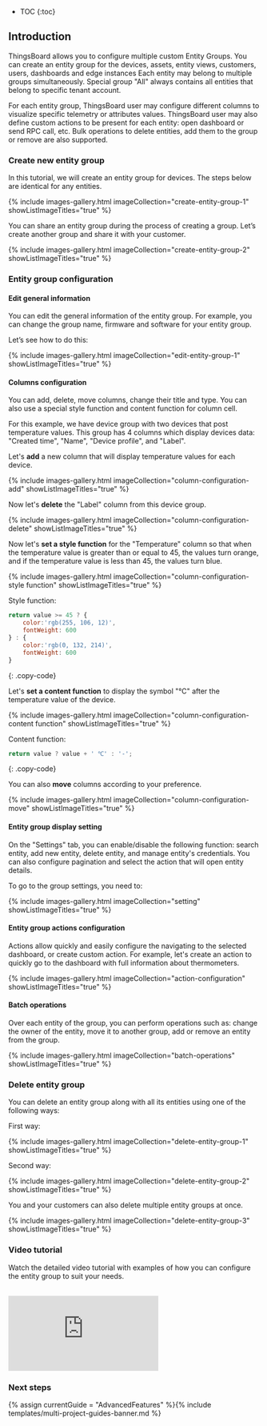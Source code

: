 * TOC
{:toc}

## Introduction

ThingsBoard allows you to configure multiple custom Entity Groups.
You can create an entity group for the devices, assets, entity views, customers, users, dashboards and edge instances
Each entity may belong to multiple groups simultaneously.
Special group "All" always contains all entities that belong to specific tenant account.

For each entity group, ThingsBoard user may configure different columns to visualize specific telemetry or attributes values.
ThingsBoard user may also define custom actions to be present for each entity: open dashboard or send RPC call, etc.
Bulk operations to delete entities, add them to the group or remove are also supported.

### Create new entity group

In this tutorial, we will create an entity group for devices.
The steps below are identical for any entities.

{% include images-gallery.html imageCollection="create-entity-group-1" showListImageTitles="true" %}

You can share an entity group during the process of creating a group. Let’s create another group and share it with your customer.

{% include images-gallery.html imageCollection="create-entity-group-2" showListImageTitles="true" %}

### Entity group configuration

#### Edit general information

You can edit the general information of the entity group. For example, you can change the group name, firmware and software for your entity group.

Let’s see how to do this:

{% include images-gallery.html imageCollection="edit-entity-group-1" showListImageTitles="true" %}

#### Columns configuration

You can add, delete, move columns, change their title and type.
You can also use a special style function and content function for column cell.

For this example, we have device group with two devices that post temperature values.
This group has 4 columns which display devices data: "Created time", "Name", "Device profile", and "Label". 

Let's **add** a new column that will display temperature values for each device.

{% include images-gallery.html imageCollection="column-configuration-add" showListImageTitles="true" %}

Now let's **delete** the "Label" column from this device group.

{% include images-gallery.html imageCollection="column-configuration-delete" showListImageTitles="true" %}

Now let's **set a style function** for the "Temperature" column so that when the temperature value is greater than or equal to 45, the values turn orange, and if the temperature value is less than 45, the values turn blue.

{% include images-gallery.html imageCollection="column-configuration-style function" showListImageTitles="true" %}

Style function:

```javascript
return value >= 45 ? {
    color:'rgb(255, 106, 12)',
    fontWeight: 600
} : {
    color:'rgb(0, 132, 214)',
    fontWeight: 600
}
```
{: .copy-code}

Let's **set a content function** to display the symbol "℃" after the temperature value of the device.

{% include images-gallery.html imageCollection="column-configuration-content function" showListImageTitles="true" %}

Content function:

```javascript
return value ? value + ' ℃' : '-';
```
{: .copy-code}

You can also **move** columns according to your preference.

{% include images-gallery.html imageCollection="column-configuration-move" showListImageTitles="true" %}

#### Entity group display setting

On the "Settings" tab, you can enable/disable the following function: search entity, add new entity, delete entity, and manage entity's credentials.
You can also configure pagination and select the action that will open entity details.

To go to the group settings, you need to:

{% include images-gallery.html imageCollection="setting" showListImageTitles="true" %}

#### Entity group actions configuration

Actions allow quickly and easily configure the navigating to the selected dashboard, or create custom action.
For example, let's create an action to quickly go to the dashboard with full information about thermometers.

{% include images-gallery.html imageCollection="action-configuration" showListImageTitles="true" %}

#### Batch operations

Over each entity of the group, you can perform operations such as: change the owner of the entity, move it to another group, add or remove an entity from the group.

{% include images-gallery.html imageCollection="batch-operations" showListImageTitles="true" %}

### Delete entity group

You can delete an entity group along with all its entities using one of the following ways:

First way:

{% include images-gallery.html imageCollection="delete-entity-group-1" showListImageTitles="true" %}

Second way:

{% include images-gallery.html imageCollection="delete-entity-group-2" showListImageTitles="true" %}

You and your customers can also delete multiple entity groups at once.

{% include images-gallery.html imageCollection="delete-entity-group-3" showListImageTitles="true" %}

### Video tutorial

Watch the detailed video tutorial with examples of how you can configure the entity group to suit your needs.

<br>
<div id="video">
    <div id="video_wrapper">
        <iframe src="https://www.youtube.com/embed/RNdaEqrGhn8" frameborder="0" allowfullscreen></iframe>
    </div>
</div>

### Next steps

{% assign currentGuide = "AdvancedFeatures" %}{% include templates/multi-project-guides-banner.md %}
